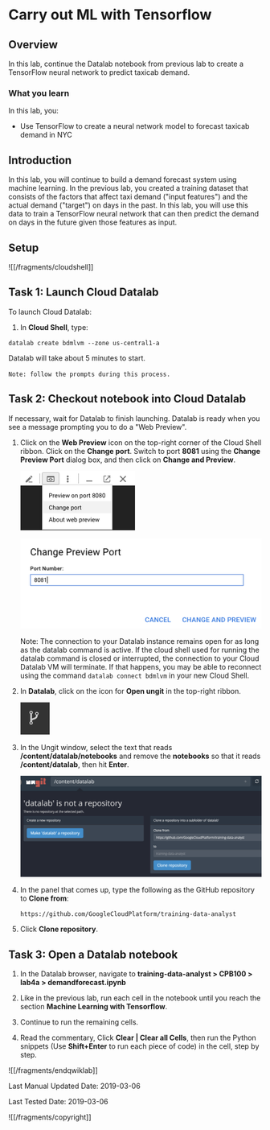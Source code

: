# Carry out ML with Tensorflow

## Overview

In this lab, continue the Datalab notebook from previous lab to create a TensorFlow neural network to predict taxicab demand.

### __What you learn__

In this lab, you:

* Use TensorFlow to create a neural network model to forecast taxicab demand in NYC

## Introduction

In this lab, you will continue to build a demand forecast system using machine learning. In the previous lab, you created a training dataset that consists of the factors that affect taxi demand ("input features") and the actual demand ("target") on days in the past. In this lab, you will use this data to train a TensorFlow neural network that can then predict the demand on days in the future given those features as input.

## Setup

![[/fragments/cloudshell]]

## Task 1: Launch Cloud Datalab

To launch Cloud Datalab:

1. In __Cloud Shell__, type:

  ```
  datalab create bdmlvm --zone us-central1-a
  ```

  Datalab will take about 5 minutes to start.

  `Note: follow the prompts during this process.`

## Task 2: Checkout notebook into Cloud Datalab

If necessary, wait for Datalab to finish launching. Datalab is ready when you see a message prompting you to do a "Web Preview".

1. Click on the __Web Preview__ icon on the top-right corner of the Cloud Shell ribbon. Click on the __Change port__. Switch to port __8081__ using the __Change Preview Port__ dialog box, and then click on __Change and Preview__.

    ![ChangePort.png](img/ChangePort.png)

    ![ChangePreviewPort.png](img/ChangePreviewPort.png)

    Note: The connection to your Datalab instance remains open for as long as the datalab command is active. If the cloud shell used for running the datalab command is closed or interrupted, the connection to your Cloud Datalab VM will terminate. If that happens, you may be able to reconnect using the command `datalab connect bdmlvm` in your new Cloud Shell.

2. In __Datalab__, click on the icon for __Open ungit__ in the top-right ribbon.

    ![fc5c4f63c40f83f.png](img/fc5c4f63c40f83f.png)

3. In the Ungit window, select the text that reads __/content/datalab/notebooks__ and remove the __notebooks__ so that it reads __/content/datalab__, then hit __Enter__.

    ![dbeb32393b0874e4.png](img/dbeb32393b0874e4.png)

4. In the panel that comes up, type the following as the GitHub repository to __Clone from__:

    ```bash
    https://github.com/GoogleCloudPlatform/training-data-analyst
    ```

5. Click  __Clone repository__.

## Task 3: Open a Datalab notebook

1. In the Datalab browser, navigate to __training-data-analyst \> CPB100 \> lab4a \> demandforecast.ipynb__

2. Like in the previous lab, run each cell in the notebook until you reach the section __Machine Learning with Tensorflow__.

3. Continue to run the remaining cells.

4. Read the commentary, Click __Clear | Clear all Cells__, then run the Python snippets (Use __Shift+Enter__ to run each piece of code) in the cell, step by step.

![[/fragments/endqwiklab]]

Last Manual Updated Date: 2019-03-06

Last Tested Date: 2019-03-06

![[/fragments/copyright]]
